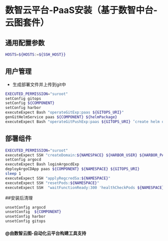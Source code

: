# 数智云平台-PaaS安装（基于数智中台-云图套件）

## 通用配置参数

```bash
HOSTS=${HOSTS:=${SSH_HOST}}
```

## 用户管理

- 生成部署文件并上传到git中

```bash
EXECUTED_PERMISSION="suroot"
setConfig gitops
setConfig ${COMPONENT}
setConfig harbor
executeExpect Bash "operateGitExp:paas ${GITOPS_URI}"
genGitHelmService paas ${COMPONENT} ${helmPackage}
executeExpect Bash "operateGitPushExp:paas ${GITOPS_URI} ’create helm deployment‘ "
```

## 部署组件

```bash
EXECUTED_PERMISSION="suroot"
executeExpect SSH "createDomain:${NAMESPACE} ${HARBOR_USER} ${HARBOR_PASSWORD} ${HARBOR_URI}"
setConfig argocd
executeExpect Bash loginArgocdExp
deployArgoCDApp paas ${COMPONENT} ${NAMESPACE} ${GITOPS_URI}
sleep 1
executeExpect SSH "applyRegcredSa:${NAMESPACE}"
executeExpect SSH "resetPods:${NAMESPACE}"
executeExpect SSH  "waitFunctionReady:300 'healthCheckPods ${NAMESPACE}' "
```

##安装后清理

```bash
unsetConfig argocd
unsetConfig  ${COMPONENT}
unsetConfig harbor
unsetConfig gitops
```

#### @由数智云图-自动化云平台构建工具支持